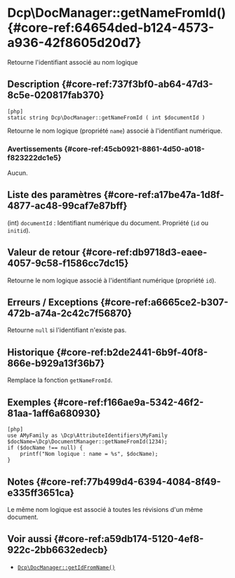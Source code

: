 # Dcp\DocManager::getNameFromId()  {#core-ref:64654ded-b124-4573-a936-42f8605d20d7}

<div class="short-description">
Retourne l'identifiant associé au nom logique 
</div>


## Description  {#core-ref:737f3bf0-ab64-47d3-8c5e-020817fab370}

    [php]
    static string Dcp\DocManager::getNameFromId ( int $documentId )


Retourne le nom logique (propriété `name`) associé à l'identifiant numérique.

### Avertissements  {#core-ref:45cb0921-8861-4d50-a018-f823222dc1e5}

Aucun.

## Liste des paramètres  {#core-ref:a17be47a-1d8f-4877-ac48-99caf7e87bff}


(int) `documentId`
:   Identifiant numérique du document. Propriété (`id` ou `initid`).


## Valeur de retour  {#core-ref:db9718d3-eaee-4057-9c58-f1586cc7dc15}

Retourne le nom logique associé à l'identifiant numérique (propriété `id`).

## Erreurs / Exceptions  {#core-ref:a6665ce2-b307-472b-a74a-2c42c7f56870}

Retourne `null` si l'identifiant n'existe pas.

## Historique  {#core-ref:b2de2441-6b9f-40f8-866e-b929a13f36b7}

Remplace la fonction `getNameFromId`.

## Exemples  {#core-ref:f166ae9a-5342-46f2-81aa-1aff6a680930}

    [php]
    use AMyFamily as \Dcp\AttributeIdentifiers\MyFamily
    $docName=\Dcp\DocumentManager::getNameFromId(1234);
    if ($docName !== null) {
        printf("Nom logique : name = %s", $docName);
    }

## Notes  {#core-ref:77b499d4-6394-4084-8f49-e335ff3651ca}

Le même nom logique est associé à toutes les révisions d'un même document.

## Voir aussi  {#core-ref:a59db174-5120-4ef8-922c-2bb6632edecb}

*   [`Dcp\DocManager::getIdFromName()`][idfromname]

<!-- links -->

[idfromname]:   #core-ref:bd01446c-e759-4191-a538-a766359d7e33
